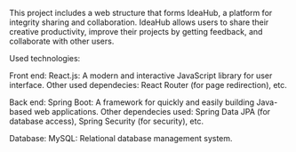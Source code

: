 This project includes a web structure that forms IdeaHub, a platform for integrity sharing and collaboration. IdeaHub allows users to share their creative productivity, improve their projects by getting feedback, and collaborate with other users.

Used technologies:

Front end:
React.js: A modern and interactive JavaScript library for user interface.
Other used dependecies: React Router (for page redirection), etc.

Back end:
Spring Boot: A framework for quickly and easily building Java-based web applications.
Other dependecies used: Spring Data JPA (for database access), Spring Security (for security), etc.

Database:
MySQL: Relational database management system.
